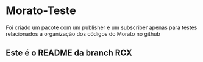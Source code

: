 # Morato-Teste

Foi criado um pacote com um publisher e um subscriber apenas para testes relacionados a organização dos códigos do Morato no github

## Este é o README da branch RCX